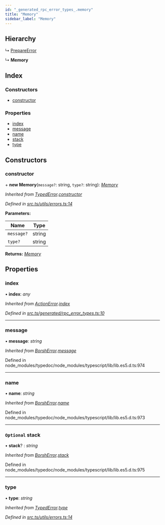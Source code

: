 ```yaml
---
id: "_generated_rpc_error_types_.memory"
title: "Memory"
sidebar_label: "Memory"
---
```


## Hierarchy

  ↳ [PrepareError](_generated_rpc_error_types_.prepareerror.md)

  ↳ **Memory**

## Index

### Constructors

* [constructor](_generated_rpc_error_types_.memory.md#constructor)

### Properties

* [index](_generated_rpc_error_types_.memory.md#index)
* [message](_generated_rpc_error_types_.memory.md#message)
* [name](_generated_rpc_error_types_.memory.md#name)
* [stack](_generated_rpc_error_types_.memory.md#optional-stack)
* [type](_generated_rpc_error_types_.memory.md#type)

## Constructors

###  constructor

\+ **new Memory**(`message?`: string, `type?`: string): *[Memory](_generated_rpc_error_types_.memory.md)*

*Inherited from [TypedError](_utils_errors_.typederror.md).[constructor](_utils_errors_.typederror.md#constructor)*

*Defined in [src.ts/utils/errors.ts:14](https://github.com/nearprotocol/nearlib/blob/de49029/src.ts/utils/errors.ts#L14)*

**Parameters:**

Name | Type |
------ | ------ |
`message?` | string |
`type?` | string |

**Returns:** *[Memory](_generated_rpc_error_types_.memory.md)*

## Properties

###  index

• **index**: *any*

*Inherited from [ActionError](_generated_rpc_error_types_.actionerror.md).[index](_generated_rpc_error_types_.actionerror.md#index)*

*Defined in [src.ts/generated/rpc_error_types.ts:10](https://github.com/nearprotocol/nearlib/blob/de49029/src.ts/generated/rpc_error_types.ts#L10)*

___

###  message

• **message**: *string*

*Inherited from [BorshError](_utils_serialize_.borsherror.md).[message](_utils_serialize_.borsherror.md#message)*

Defined in node_modules/typedoc/node_modules/typescript/lib/lib.es5.d.ts:974

___

###  name

• **name**: *string*

*Inherited from [BorshError](_utils_serialize_.borsherror.md).[name](_utils_serialize_.borsherror.md#name)*

Defined in node_modules/typedoc/node_modules/typescript/lib/lib.es5.d.ts:973

___

### `Optional` stack

• **stack**? : *string*

*Inherited from [BorshError](_utils_serialize_.borsherror.md).[stack](_utils_serialize_.borsherror.md#optional-stack)*

Defined in node_modules/typedoc/node_modules/typescript/lib/lib.es5.d.ts:975

___

###  type

• **type**: *string*

*Inherited from [TypedError](_utils_errors_.typederror.md).[type](_utils_errors_.typederror.md#type)*

*Defined in [src.ts/utils/errors.ts:14](https://github.com/nearprotocol/nearlib/blob/de49029/src.ts/utils/errors.ts#L14)*
